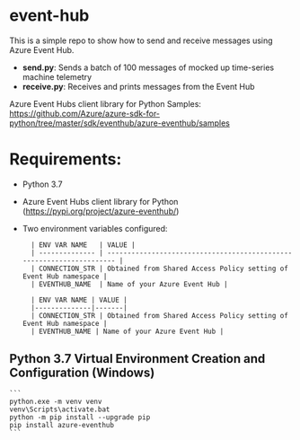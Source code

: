 # event-hub

This is a simple repo to show how to send and receive messages using Azure Event Hub.

- **send.py**:  Sends a batch of 100 messages of mocked up time-series machine telemetry
- **receive.py**:  Receives and prints messages from the Event Hub

Azure Event Hubs client library for Python Samples:
https://github.com/Azure/azure-sdk-for-python/tree/master/sdk/eventhub/azure-eventhub/samples

# Requirements:
- Python 3.7
- Azure Event Hubs client library for Python (https://pypi.org/project/azure-eventhub/)
- Two environment variables configured:

        | ENV VAR NAME   | VALUE |
        | -------------- | --------------------------------------------------------------------- |
        | CONNECTION_STR | Obtained from Shared Access Policy setting of Event Hub namespace |
        | EVENTHUB_NAME  | Name of your Azure Event Hub |

        | ENV VAR NAME | VALUE |
        |--------------|-------|
        | CONNECTION_STR | Obtained from Shared Access Policy setting of Event Hub namespace |
        | EVENTHUB_NAME | Name of your Azure Event Hub |

## Python 3.7 Virtual Environment Creation and Configuration (Windows)
    ```
    python.exe -m venv venv
    venv\Scripts\activate.bat
    python -m pip install --upgrade pip
    pip install azure-eventhub
    ```
